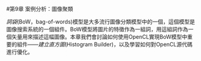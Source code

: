 #第9章 案例分析：圖像聚類

*詞袋*(BoW，bag-of-words)模型是大多流行圖像分類模型中的一個，這個模型是圖像搜索系統的一個組件。BoW模型將圖片的特徵作為一組詞，用這組詞作為一個矢量用來描述這幅圖像。本章我們會討論如何使用OpenCL實現BoW模型中重要的組件——*建立直方圖*(Histogram Builder)，以及學習如何對OpenCL源代碼進行優化。
